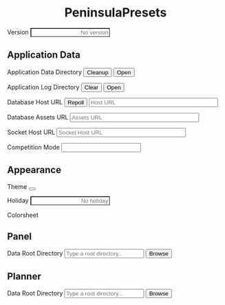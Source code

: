 <h1 align="center"><span style="color:var(--a);">Peninsula</span>Presets</h1>

<p>
    <span>Version</span>
    <span class="space"></span>
    <input class="val" id="version" placeholder="No version" style="background-color:transparent;text-align:right;">
</p>

## Application Data

<p>
    <span>Application Data Directory</span>
    <span class="space"></span>
    <button class="cmd" id="cleanup-app-data-dir">Cleanup</button>
    <button class="cmd" id="open-app-data-dir">Open<ion-icon name="open-outline"></ion-icon></button>
</p>
<p>
    <span>Application Log Directory</span>
    <span class="space"></span>
    <button class="cmd off" id="clear-app-log-dir">Clear</button>
    <button class="cmd" id="open-app-log-dir">Open<ion-icon name="open-outline"></ion-icon></button>
</p>
<p>
    <span>Database Host URL</span>
    <span class="space"></span>
    <button class="cmd" id="poll-db-host">Repoll</button>
    <input class="val" id="db-host" placeholder="Host URL" style="min-width:300px;color:var(--cy);">
</p>
<p>
    <span>Database Assets URL</span>
    <span class="space"></span>
    <input class="val" id="assets-host" placeholder="Assets URL" style="min-width:300px;color:var(--cy);">
</p>
<p>
    <span>Socket Host URL</span>
    <span class="space"></span>
    <input class="val" id="socket-host" placeholder="Socket Host URL" style="min-width:300px;color:var(--cy);">
</p>
<p>
    <span>Competition Mode</span>
    <span class="space"></span>
    <label class="switch">
        <input class="val" id="comp-mode">
        <span></span>
    </label>
</p>

## Appearance

<p>
    <span>Theme</span>
    <span class="space"></span>
    <button id="theme"><div></div><ion-icon name="chevron-forward"></ion-icon></button>
</p>

<p>
    <span>Holiday</span>
    <span class="space"></span>
    <input class="val" id="holiday" placeholder="No holiday" style="background-color:transparent;color:var(--a);text-align:right;">
</p>

Colorsheet  

<div id="colorsheet"></div>

## Panel

<p>
    <span>Data Root Directory</span>
    <span class="space"></span>
    <label id="panel-root" class="pick-root">
        <input placeholder="Type a root directory..."></input>
        <button>Browse</button>
    </label>
</p>

## Planner

<p>
    <span>Data Root Directory</span>
    <span class="space"></span>
    <label id="planner-root" class="pick-root">
        <input placeholder="Type a root directory..."></input>
        <button>Browse</button>
    </label>
</p>
